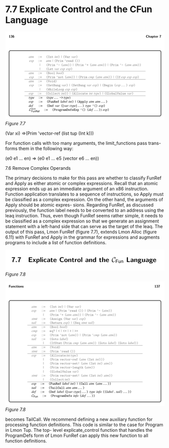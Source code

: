 # 7.7 Explicate Control and the CFun Language

![Figure 7.7...](images/page_150_vector_cluster_238.png)
*Figure 7.7*

(Var xi) ⇒(Prim 'vector-ref (list tup (Int k)))

For function calls with too many arguments, the limit_functions pass trans- forms them in the following way:

(e0 e1 … en) ⇒ (e0 e1 … e5 (vector e6 … en))

7.6 Remove Complex Operands

The primary decisions to make for this pass are whether to classify FunRef and Apply as either atomic or complex expressions. Recall that an atomic expression ends up as an immediate argument of an x86 instruction. Function application translates to a sequence of instructions, so Apply must be classified as a complex expression. On the other hand, the arguments of Apply should be atomic expres- sions. Regarding FunRef, as discussed previously, the function label needs to be converted to an address using the leaq instruction. Thus, even though FunRef seems rather simple, it needs to be classified as a complex expression so that we generate an assignment statement with a left-hand side that can serve as the target of the leaq. The output of this pass, Lmon FunRef (figure 7.7), extends Lmon Alloc (figure 6.11) with FunRef and Apply in the grammar for expressions and augments programs to include a list of function definitions.

![Figure 7.8...](images/page_150_vector_cluster_591.png)
*Figure 7.8*

![Figure 7.8...](images/page_151_vector_cluster_323.png)
*Figure 7.8*

becomes TailCall. We recommend defining a new auxiliary function for processing function definitions. This code is similar to the case for Program in Lmon Tup. The top- level explicate_control function that handles the ProgramDefs form of Lmon FunRef can apply this new function to all function definitions.

